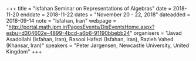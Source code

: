 +++
title = "Isfahan Seminar on Representations of Algebras"
date = 2018-11-20
enddate = 2018-11-22
dates = "November 20 - 22, 2018"
dateadded = 2018-09-14
note = "Isfahan, Iran"
webpage = "http://portal.math.ipm.ir/PagesEvents/DisEventsHome.aspx?esbu=d304602e-4899-4bcd-a6b6-91190bbebb24"
organisers = "Javad Asadollahi (Isfahan, Iran), Rasool Hafezi (Isfahan, Iran), Razieh Vahed (Khansar, Iran)"
speakers = "Peter Jørgensen, Newcastle University, United Kingdom"
+++
